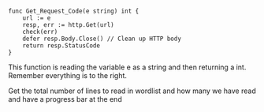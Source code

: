 


```

func Get_Request_Code(e string) int {
	url := e
	resp, err := http.Get(url)
	check(err)
	defer resp.Body.Close() // Clean up HTTP body
	return resp.StatusCode
}
```



This function is reading the variable e as a string and then returning a int. Remember everything is to the right.



Get the total number of lines to read in wordlist and how many we have read and have a progress bar at the end


